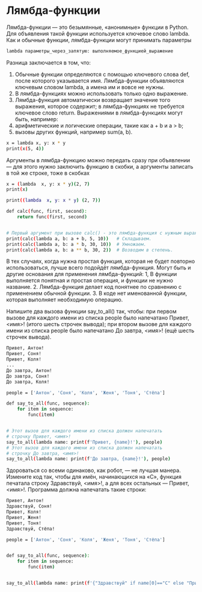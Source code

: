 # Лямбда-функции
Лямбда-функции — это безымянные, «анонимные» функции в Python. Для объявления такой функции используется ключевое слово lambda. Как и обычные функции, лямбда-функции могут принимать параметры

```bash
lambda параметры_через_запятую: выполняемое_функцией_выражение
```

Разница заключается в том, что:
1. Обычные функции определяются с помощью ключевого слова def, после которого указывается имя. Лямбда-функции объявляются ключевым словом lambda, а имена им и вовсе не нужны.
2. В лямбда-функциях можно использовать только одно выражение.
3. Лямбда-функция автоматически возвращает значение того выражения, которое содержит; в лямбда-функциях не требуется ключевое слово return.
Выражениями в лямбда-функциях могут быть, например:
1. арифметические и логические операции, такие как a + b и a > b;
2. вызовы других функций, например sum(a, b).

```bash 
x = lambda x, y: x * y
print(x(5, 4))
```

Аргументы в лямбда-функцию можно передать сразу при объявлении — для этого нужно заключить функцию в скобки, а аргументы записать в той же строке, тоже в скобках
```bash
x = (lambda  x, y: x * y)(2, 7)
print(x)

```

```bash
print((lambda  x, y: x * y) (2, 7))
```


```bash
def calc(func, first, second):
    return func(first, second)


# Первый аргумент при вызове calc() - это лямбда-функция с нужным выражением:
print(calc(lambda a, b: a + b, 5, 10))   # Складываем.
print(calc(lambda a, b: a * b, 30, 10))  # Умножаем.
print(calc(lambda a, b: a ** b, 30, 2))  # Возводим в степень.
```

В тех случаях, когда нужна простая функция, которая не будет повторно использоваться, лучше всего подойдёт лямбда-функция.
Могут быть и другие основания для применения лямбда-функций:
1, В функции выполняется понятная и простая операция, и функции не нужно название.
2. Лямбда-функция делает код понятнее по сравнению с применением обычной функции.
3. В коде нет именованной функции, которая выполняет необходимую операцию.

Напишите два вызова функции say_to_all() так, чтобы:
при первом вызове для каждого имени из списка people было напечатано Привет, <имя>! (итого шесть строчек вывода);
при втором вызове для каждого имени из списка people было напечатано До завтра, <имя>! (ещё шесть строчек вывода).
```bash
Привет, Антон!
Привет, Соня!
Привет, Коля!
...
До завтра, Антон!
До завтра, Соня!
До завтра, Коля!
```

```bash
people = ['Антон', 'Соня', 'Коля', 'Женя', 'Тоня', 'Стёпа']

def say_to_all(func, sequence):
    for item in sequence:
        func(item)


# Этот вызов для каждого имени из списка должен напечатать
# строчку Привет, <имя>!
say_to_all(lambda name: print(f'Привет, {name}!'), people)
# Этот вызов для каждого имени из списка должен напечатать
# строчку До завтра, <имя>!
say_to_all(lambda name: print(f'До завтра, {name}!'), people)
```

Здороваться со всеми одинаково, как робот, — не лучшая манера. Измените код так, чтобы для имён, начинающихся на «С», функция печатала строку Здравствуй, <имя>!, а для всех остальных — Привет, <имя>!.
Программа должна напечатать такие строки:
```bash
Привет, Антон!
Здравствуй, Соня!
Привет, Коля!
Привет, Женя!
Привет, Тоня!
Здравствуй, Стёпа! 
```

```bash
people = ['Антон', 'Соня', 'Коля', 'Женя', 'Тоня', 'Стёпа']


def say_to_all(func, sequence):
    for item in sequence:
        func(item)


say_to_all(lambda name: print(f'{"Здравствуй" if name[0]=="С" else "Привет"}, {name}!'), people
```